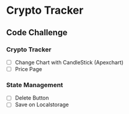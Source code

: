 # Crypto Tracker

## Code Challenge

### Crypto Tracker

- [ ] Change Chart with CandleStick (Apexchart)
- [ ] Price Page

### State Management

- [ ] Delete Button
- [ ] Save on Localstorage
